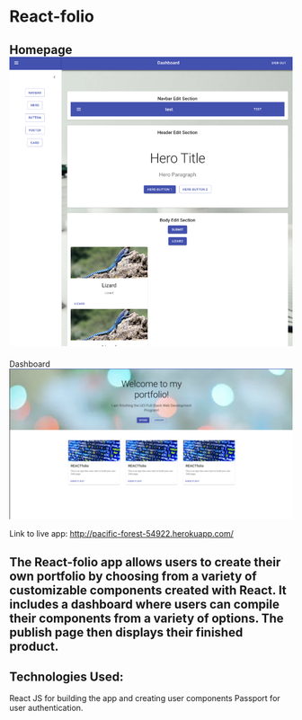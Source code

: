 # React-folio

Homepage
![React-folio](./dashboard.png?raw=true "react-folio dashboard")
-------------------------------------------------------------------
Dashboard
![React-folio](./sample.png?raw=true "react-folio sample page")

Link to live app: http://pacific-forest-54922.herokuapp.com/

The React-folio app allows users to create their own portfolio by choosing from a variety of customizable components created with React. It includes a dashboard where users can compile their components from a variety of options. The publish page then displays their finished product.
--------------------------------------------------
Technologies Used:
----------------------------------------------
React JS for building the app and creating user components Passport for user authentication.